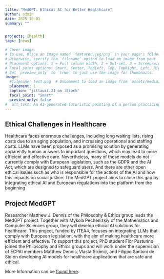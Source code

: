 ```yaml
---
title: "MedGPT: Ethical AI for Better Healthcare"
author: admin
date: 2025-10-01
summary: ""


projects: [health]
tags: [news]

# Cover image
# To use, place an image named `featured.jpg/png` in your page's folder.
# Otherwise, specify the `filename` option to load an image from your `assets/media/` folder.
# Placement options: 1 = Full column width, 2 = Out-set, 3 = Screen-width
# Focal point options: Smart, Center, TopLeft, Top, TopRight, Left, Right, BottomLeft, Bottom, BottomRight
# Set `preview_only` to `true` to just use the image for thumbnails.
image:
  #filename: test.png  # Uncomment to load an image from `assets/media/` instead.
  placement: 1
  caption: "jittawit.21 on iStock"
  focal_point: "Smart"
  preview_only: false
#  alt_text: An AI-generated futuristic painting of a person practicing mindfulness in the chaos of modern life.
---
```


## Ethical Challenges in Healthcare 

Healthcare faces enormous challenges, including long waiting lists, rising costs due to an aging population, and increasing operational and staffing costs. LLMs have been proposed as a promising solution by generating apparently human answers to important questions, which may lead to more efficient and effective care. Nevertheless, many of these models do not currently comply with European legislation, such as the GDPR and the AI Act, which are designed to safeguard users. And there are other open ethical issues such as who is responsible for the actions of the AI and how this impacts on social justice. The MedGPT project aims to close this gap by integrating ethical AI and European regulations into the platform from the beginning 

## Project MedGPT 

Researcher Matthew J. Dennis of the Philosophy & Ethics group leads the MedGPT project. Together with Mykola Pechenizkiy of the Mathematics and Computer Sciences group, they will develop ethical AI solutions for healthcare. This project, funded by ITEA4, focuses on integrating LLMs that comply with European legislation, with the aim of making healthcare more efficient and effective. To support this project, PhD student Flor Pasturino joined the Philosophy and Ethics groups and will work under the supervision of ECPAI members Matthew Dennis, Vlasta Sikimić, and Filippo Santoni de Sio on developing AI models for healthcare applications that are safe and ethical. 

More Information can be [found here](https://www.tue.nl/en/news-and-events/news-overview/25-03-2025-medgpt-ethical-ai-for-better-healthcare  ). 
